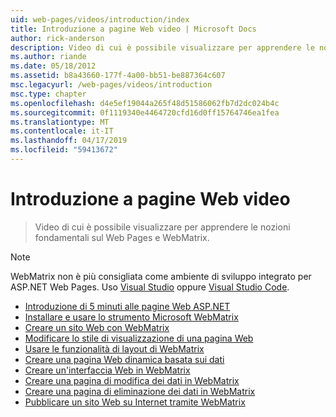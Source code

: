 ```yaml
---
uid: web-pages/videos/introduction/index
title: Introduzione a pagine Web video | Microsoft Docs
author: rick-anderson
description: Video di cui è possibile visualizzare per apprendere le nozioni fondamentali sul Web Pages e WebMatrix.
ms.author: riande
ms.date: 05/18/2012
ms.assetid: b8a43660-177f-4a00-bb51-be887364c607
msc.legacyurl: /web-pages/videos/introduction
msc.type: chapter
ms.openlocfilehash: d4e5ef19044a265f48d51586062fb7d2dc024b4c
ms.sourcegitcommit: 0f1119340e4464720cfd16d0ff15764746ea1fea
ms.translationtype: MT
ms.contentlocale: it-IT
ms.lasthandoff: 04/17/2019
ms.locfileid: "59413672"
---
```

# <a name="introduction-to-web-pages-videos"></a>Introduzione a pagine Web video

> Video di cui è possibile visualizzare per apprendere le nozioni fondamentali sul Web Pages e WebMatrix.

> [!NOTE] 
> WebMatrix non è più consigliata come ambiente di sviluppo integrato per ASP.NET Web Pages. Uso [Visual Studio](xref:aspnet/web-pages/overview/getting-started/program-asp-net-web-pages-in-visual-studio) oppure [Visual Studio Code](https://code.visualstudio.com/).


- [Introduzione di 5 minuti alle pagine Web ASP.NET](5-minute-introduction-to-aspnet-web-pages.md)
- [Installare e usare lo strumento Microsoft WebMatrix](install-and-use-the-microsoft-webmatrix-tool.md)
- [Creare un sito Web con WebMatrix](create-a-website-using-webmatrix.md)
- [Modificare lo stile di visualizzazione di una pagina Web](change-the-visual-style-of-a-web-page.md)
- [Usare le funzionalità di layout di WebMatrix](use-the-layout-features-in-webmatrix.md)
- [Creare una pagina Web dinamica basata sui dati](create-a-data-driven-dynamic-web-page.md)
- [Creare un'interfaccia Web in WebMatrix](create-a-web-interface-in-webmatrix.md)
- [Creare una pagina di modifica dei dati in WebMatrix](create-an-edit-data-page-in-webmatrix.md)
- [Creare una pagina di eliminazione dei dati in WebMatrix](create-a-delete-data-page-in-webmatrix.md)
- [Pubblicare un sito Web su Internet tramite WebMatrix](publish-a-website-to-the-internet-using-webmatrix.md)
